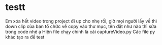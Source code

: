 # testt
Em xóa hết video trong project đi up cho nhẹ rồi, giờ mọi người lấy về thì down clip của ban tổ chức về copy vào thư mục, tên đặt như nào thì sửa trong code nhé ạ
Hiện file chạy chính là cái captureVideo.py
Các file py khác tạo ra để test
